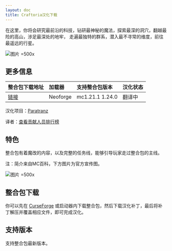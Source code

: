 ```yaml
---
layout: doc
title: Craftoria汉化下载
---
```


在这里，你将会研究最前沿的科技，钻研最神秘的魔法，探索最深的洞穴，翻越最险的高山，涉足最深处的地牢，
走遍最独特的群系，潜入最不寻常的维度，前往最遥远的行星。

![图片 =500x](https://i.imgur.com/dK8an1v.png)

<DownloadLinks :methods="[
  { id: 'quark-lanzou', text: '下载汉化', icon: '/imgs/logo/logo_64.png', lanzouLink: '/doing', quarkLink: '/doing' },
  { id: 'curseforge', text: 'i18n自动汉化更新模组', icon: '/imgs/svg/curseforge.svg', link: 'https://www.curseforge.com/api/v1/mods/297404/files/6351071/download' },
  { id: 'github', text: 'Github仓库', icon: '/imgs/svg/github.svg', link: 'https://github.com/VM-Chinese-translate-group/Craftoria-Chinese' },
  { id: 'lazy', text: '懒汉下载', icon: '/imgs/lazydl.png', link: '/doing' }
]" />

## 更多信息

| 整合包下载地址                                                  | 加载器   | 支持整合包版本  | 汉化状态 |
| :-------------------------------------------------------------- | :------- | :-------------- | :------- |
| [链接](https://www.curseforge.com/minecraft/modpacks/craftoria) | Neoforge | mc1.21.1 1.24.0 | 翻译中   |

汉化项目：[Paratranz](https://paratranz.cn/projects/15860)

译者：[查看贡献人员排行榜](https://paratranz.cn/projects/15860/leaderboard)

## 特色

整合包有着魔改的内容，以及完整的任务线，能够引导玩家走过整合包的主线。

注：简介来自MC百科，下方图片为官方宣传图。

![图片 =500x](https://i.imgur.com/vDeQO3w.png)

## 整合包下载

你可以先在 [CurseForge](https://www.curseforge.com/minecraft/modpacks/craftoria) 或启动器内下载整合包，然后下载汉化补丁，最后将补丁解压并覆盖相应文件，即可完成汉化。

## 支持版本

支持整合包最新版本。

<DocSupport />
